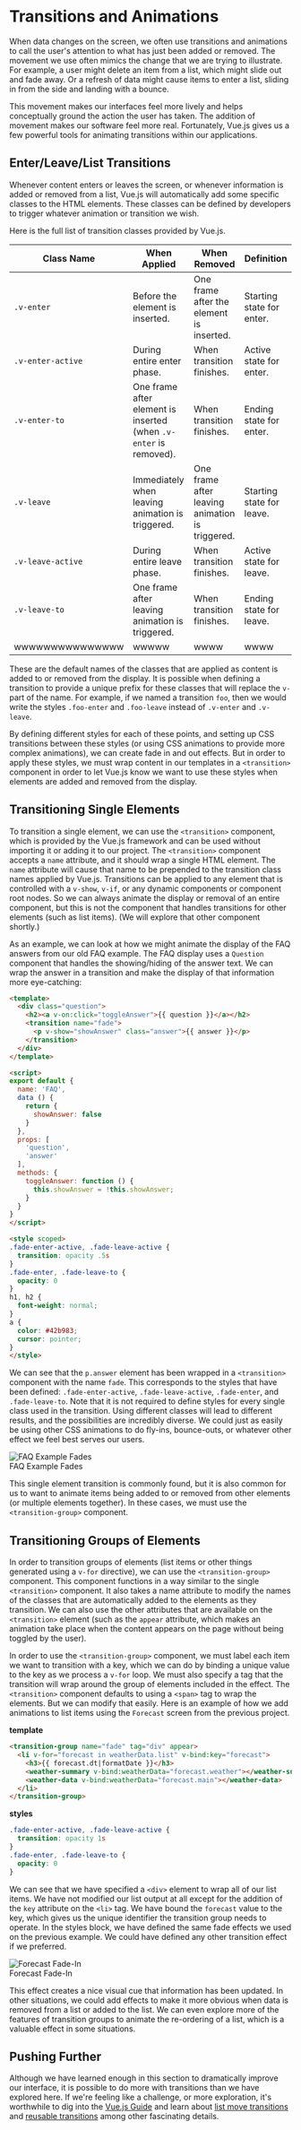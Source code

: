 # Transitions and Animations
When data changes on the screen, we often use transitions and animations to call the user's attention to what has just been added or removed. The movement we use often mimics the change that we are trying to illustrate. For example, a user might delete an item from a list, which might slide out and fade away. Or a refresh of data might cause items to enter a list, sliding in from the side and landing with a bounce.

This movement makes our interfaces feel more lively and helps conceptually ground the action the user has taken. The addition of movement makes our software feel more real. Fortunately, Vue.js gives us a few powerful tools for animating transitions within our applications.

## Enter/Leave/List Transitions
Whenever content enters or leaves the screen, or whenever information is added or removed from a list, Vue.js will automatically add some specific classes to the HTML elements. These classes can be defined by developers to trigger whatever animation or transition we wish.

Here is the full list of transition classes provided by Vue.js.

Class Name | When Applied | When Removed | Definition
-----------|--------------|--------------|-----------
`.v-enter` | Before the element is inserted. | One frame after the element is inserted. | Starting state for enter.
`.v-enter-active` | During entire enter phase. | When transition finishes. | Active state for enter.
`.v-enter-to` | One frame after element is inserted (when `.v-enter` is removed). | When transition finishes. | Ending state for enter.
`.v-leave` | Immediately when leaving animation is triggered. | One frame after leaving animation is triggered. | Starting state for leave.
`.v-leave-active` | During entire leave phase. | When transition finishes. | Active state for leave.
`.v-leave-to` | One frame after leaving animation is triggered. | When transition finishes. | Ending state for leave.
wwwwwwwwwwwwwww|wwwww|wwww|wwww

These are the default names of the classes that are applied as content is added to or removed from the display. It is possible when defining a transition to provide a unique prefix for these classes that will replace the `v-` part of the name. For example, if we named a transition `foo`, then we would write the styles `.foo-enter` and `.foo-leave` instead of `.v-enter` and `.v-leave`. 

By defining different styles for each of these points, and setting up CSS transitions between these styles (or using CSS animations to provide more complex animations), we can create fade in and out effects. But in order to apply these styles, we must wrap content in our templates in a `<transition>` component in order to let Vue.js know we want to use these styles when elements are added and removed from the display.

## Transitioning Single Elements
To transition a single element, we can use the `<transition>` component, which is provided by the Vue.js framework and can be used without importing it or adding it to our project. The `<transition>` component accepts a `name` attribute, and it should wrap a single HTML element. The `name` attribute will cause that name to be prepended to the transition class names applied by Vue.js. Transitions can be applied to any element that is controlled with a `v-show`, `v-if`, or any dynamic components or component root nodes. So we can always animate the display or removal of an entire component, but this is not the component that handles transitions for other elements (such as list items). (We will explore that other component shortly.)

As an example, we can look at how we might animate the display of the FAQ answers from our old FAQ example. The FAQ display uses a `Question` component that handles the showing/hiding of the answer text. We can wrap the answer in a transition and make the display of that information more eye-catching:

```html
<template>
  <div class="question">
    <h2><a v-on:click="toggleAnswer">{{ question }}</a></h2>
    <transition name="fade">
      <p v-show="showAnswer" class="answer">{{ answer }}</p>
    </transition>
  </div>
</template>

<script>
export default {
  name: 'FAQ',
  data () {
    return {
      showAnswer: false
    }
  },
  props: [
    'question',
    'answer'
  ],
  methods: {
    toggleAnswer: function () {
      this.showAnswer = !this.showAnswer;
    }
  }
}
</script>

<style scoped>
.fade-enter-active, .fade-leave-active {
  transition: opacity .5s
}
.fade-enter, .fade-leave-to {
  opacity: 0
}
h1, h2 {
  font-weight: normal;
}
a {
  color: #42b983;
  cursor: pointer;
}
</style>
```
We can see that the `p.answer` element has been wrapped in a `<transition>` component with the name `fade`. This corresponds to the styles that have been defined: `.fade-enter-active`, `.fade-leave-active`, `.fade-enter`, and `.fade-leave-to`. Note that it is not required to define styles for every single class used in the transition. Using different classes will lead to different results, and the possibilities are incredibly diverse. We could just as easily be using other CSS animations to do fly-ins, bounce-outs, or whatever other effect we feel best serves our users.

![FAQ Example Fades](/img/faq-fades.gif)
<br>FAQ Example Fades

This single element transition is commonly found, but it is also common for us to want to animate items being added to or removed from other elements (or multiple elements together). In these cases, we must use the `<transition-group>` component.

## Transitioning Groups of Elements
In order to transition groups of elements (list items or other things generated using a `v-for` directive), we can use the `<transition-group>` component. This component functions in a way similar to the single `<transition>` component. It also takes a name attribute to modify the names of the classes that are automatically added to the elements as they transition. We can also use the other attributes that are available on the `<transition>` element (such as the `appear` attribute, which makes an animation take place when the content appears on the page without being toggled by the user). 

In order to use the `<transition-group>` component, we must label each item we want to transition with a key, which we can do by binding a unique value to the key as we process a `v-for` loop. We must also specify a tag that the transition will wrap around the group of elements included in the effect. The `<transition>` component defaults to using a `<span>` tag to wrap the elements. But we can modify that easily. Here is an example of how we add animations to list items using the `Forecast` screen from the previous project.

**template**
```html
<transition-group name="fade" tag="div" appear>
  <li v-for="forecast in weatherData.list" v-bind:key="forecast">
    <h3>{{ forecast.dt|formatDate }}</h3>
    <weather-summary v-bind:weatherData="forecast.weather"></weather-summary>
    <weather-data v-bind:weatherData="forecast.main"></weather-data>
  </li>
</transition-group>
```

**styles**
```css
.fade-enter-active, .fade-leave-active {
  transition: opacity 1s
}
.fade-enter, .fade-leave-to {
  opacity: 0
}
```
We can see that we have specified a `<div>` element to wrap all of our list items. We have not modified our list output at all except for the addition of the `key` attribute on the `<li>` tag. We have bound the `forecast` value to the key, which gives us the unique identifier the transition group needs to operate. In the styles block, we have defined the same fade effects we used on the previous example. We could have defined any other transition effect if we preferred. 

![Forecast Fade-In](/img/forecast-fade.gif)
<br>Forecast Fade-In

This effect creates a nice visual cue that information has been updated. In other situations, we could add effects to make it more obvious when data is removed from a list or added to the list. We can even explore more of the features of transition groups to animate the re-ordering of a list, which is a valuable effect in some situations.

## Pushing Further

Although we have learned enough in this section to dramatically improve our interface, it is possible to do more with transitions than we have explored here. If we're feeling like a challenge, or more exploration, it's worthwhile to dig into the [Vue.js Guide](https://vuejs.org/v2/guide) and learn about [list move transitions](https://vuejs.org/v2/guide/transitions.html#List-Move-Transitions) and [reusable transitions](https://vuejs.org/v2/guide/transitions.html#Reusable-Transitions) among other fascinating details.

